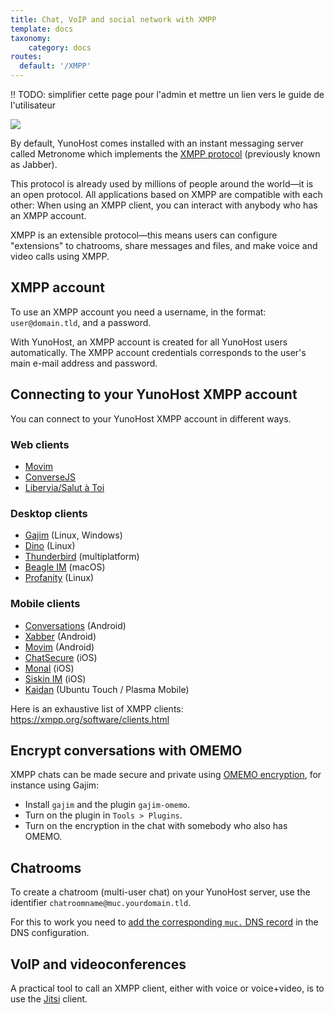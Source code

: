 ```yaml
---
title: Chat, VoIP and social network with XMPP
template: docs
taxonomy:
    category: docs
routes:
  default: '/XMPP'
---
```


!! TODO: simplifier cette page pour l'admin et mettre un lien vers le guide de l'utilisateur

![](image://XMPP_logo.png?resize=100)

By default, YunoHost comes installed with an instant messaging server called Metronome which implements the [XMPP protocol](https://en.wikipedia.org/wiki/Extensible_Messaging_and_Presence_Protocol) (previously known as Jabber).

This protocol is already used by millions of people around the world—it is an open protocol.
All applications based on XMPP are compatible with each other: When using an XMPP client, you can interact with anybody who has an XMPP account.

XMPP is an extensible protocol—this means users can configure "extensions" to chatrooms, share messages and files, and make voice and video calls using XMPP.

## XMPP account

To use an XMPP account you need a username, in the format: `user@domain.tld`, and a password.

With YunoHost, an XMPP account is created for all YunoHost users automatically.
The XMPP account credentials corresponds to the user's main e-mail address and password.

## Connecting to your YunoHost XMPP account

You can connect to your YunoHost XMPP account in different ways.

### Web clients

- [Movim](https://movim.eu)
- [ConverseJS](https://conversejs.org/)
- [Libervia/Salut à Toi](https://salut-a-toi.org/)

### Desktop clients

- [Gajim](https://gajim.org/) (Linux, Windows)
- [Dino](https://dino.im) (Linux)
- [Thunderbird](https://www.thunderbird.net/fr/) (multiplatform)
- [Beagle IM](https://beagle.im/) (macOS)
- [Profanity](https://profanity-im.github.io/) (Linux)

### Mobile clients

- [Conversations](https://conversations.im/) (Android)
- [Xabber](https://xabber.com) (Android)
- [Movim](https://movim.eu) (Android)
- [ChatSecure](https://chatsecure.org/) (iOS)
- [Monal](https://monal.im/) (iOS)
- [Siskin IM](https://siskin.im/) (iOS)
- [Kaidan](https://www.kaidan.im/) (Ubuntu Touch / Plasma Mobile)

Here is an exhaustive list of XMPP clients: https://xmpp.org/software/clients.html

## Encrypt conversations with OMEMO

XMPP chats can be made secure and private using [OMEMO encryption](https://xmpp.org/extensions/xep-0384.html), for instance using Gajim:
- Install `gajim` and the plugin `gajim-omemo`.
- Turn on the plugin in `Tools > Plugins`.
- Turn on the encryption in the chat with somebody who also has OMEMO.

## Chatrooms

To create a chatroom (multi-user chat) on your YunoHost server, use the identifier `chatroomname@muc.yourdomain.tld`.

For this to work you need to [add the corresponding `muc.` DNS record](/dns_config) in the DNS configuration.

## VoIP and videoconferences

A practical tool to call an XMPP client, either with voice or voice+video, is to use the [Jitsi](https://jitsi.org/) client.
